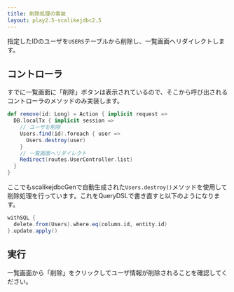```yaml
---
title: 削除処理の実装
layout: play2.5-scalikejdbc2.5
---
```


指定したIDのユーザを`USERS`テーブルから削除し、一覧画面へリダイレクトします。

## コントローラ

すでに一覧画面に「削除」ボタンは表示されているので、そこから呼び出されるコントローラのメソッドのみ実装します。

```scala
def remove(id: Long) = Action { implicit request =>
  DB.localTx { implicit session =>
    // ユーザを削除
    Users.find(id).foreach { user =>
      Users.destroy(user)
    }
    // 一覧画面へリダイレクト
    Redirect(routes.UserController.list)
  }
}
```

ここでもscalikejdbcGenで自動生成された`Users.destroy()`メソッドを使用して削除処理を行っています。これをQueryDSLで書き直すと以下のようになります。

```scala
withSQL {
  delete.from(Users).where.eq(column.id, entity.id)
}.update.apply()
```

## 実行

一覧画面から「削除」をクリックしてユーザ情報が削除されることを確認してください。
